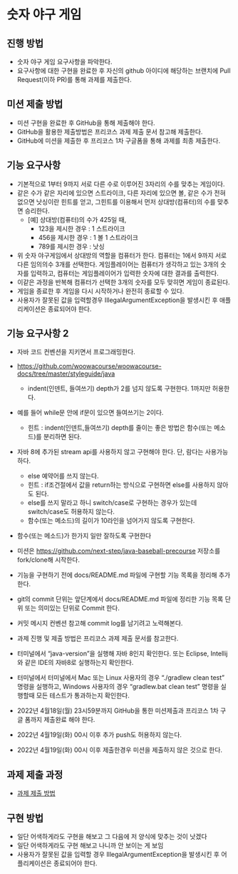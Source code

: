 # 숫자 야구 게임
## 진행 방법
* 숫자 야구 게임 요구사항을 파악한다.
* 요구사항에 대한 구현을 완료한 후 자신의 github 아이디에 해당하는 브랜치에 Pull Request(이하 PR)를 통해 과제를 제출한다.

## 미션 제출 방법
- 미션 구현을 완료한 후 GitHub을 통해 제출해야 한다.
- GitHub을 활용한 제출방법은 프리코스 과제 제출 문서 참고해 제출한다.
- GitHub에 미션을 제출한 후 프리코스 1차 구글폼을 통해 과제를 최종 제출한다.

## 기능 요구사항
- 기본적으로 1부터 9까지 서로 다른 수로 이루어진 3자리의 수를 맞추는 게임이다.
- 같은 수가 같은 자리에 있으면 스트라이크, 다른 자리에 있으면 볼, 같은 수가 전혀 없으면 낫싱이란 힌트를 얻고, 그힌트를
 이용해서 먼저 상대방(컴퓨터)의 수를 맞추면 승리한다.
	- [예] 상대방(컴퓨터)의 수가 425일 때,
		- 123을 제시한 경우 : 1 스트라이크
		- 456을 제시한 경우 : 1 볼 1 스트라이크
		- 789를 제시한 경우 : 낫싱
- 위 숫자 야구게임에서 상대방의 역할을 컴퓨터가 한다. 컴퓨터는 1에서 9까지 서로 다른 임의의수 3개를 선택한다.
  게임플레이어는 컴퓨터가 생각하고 있는 3개의 숫자를 입력하고, 컴퓨터는 게임플레이어가 입력한 숫자에 대한 결과를 출력한다.
- 이같은 과정을 반복해 컴퓨터가 선택한 3개의 숫자를 모두 맞히면 게임이 종료된다.
- 게임을 종료한 후 게임을 다시 시작하거나 완전히 종료할 수 있다.
- 사용자가 잘못된 값을 입력할경우 IllegalArgumentException을 발생시킨 후 애플리케이션은 종료되어야 한다.

## 기능 요구사항 2
- 자바 코드 컨벤션을 지키면서 프로그래밍한다.
- https://github.com/woowacourse/woowacourse-docs/tree/master/styleguide/java
	- indent(인덴트, 들여쓰기) depth가 2를 넘지 않도록 구현한다. 1까지만 허용한다.
- 예를 들어 while문 안에 if문이 있으면 들여쓰기는 2이다.
	- 힌트 : indent(인덴트,들여쓰기) depth를 줄이는 좋은 방법은 함수(또는 메소드)를 분리하면 된다.
- 자바 8에 추가된 stream api를 사용하지 않고 구현해야 한다. 단, 람다는 사용가능하다.
	- else 예약어를 쓰지 않는다.
	- 힌트 : if조건절에서 값을 return하는 방식으로 구현하면 else를 사용하지 않아도 된다.
	- else를 쓰지 말라고 하니 switch/case로 구현하는 경우가 있는데 switch/case도 허용하지 않는다.
	- 함수(또는 메소드)의 길이가 10라인을 넘어가지 않도록 구현한다.
- 함수(또는 메소드)가 한가지 일만 잘하도록 구현한다

- 미션은 https://github.com/next-step/java-baseball-precourse 저장소를 fork/clone해 시작한다.
- 기능을 구현하기 전에 docs/README.md 파일에 구현할 기능 목록을 정리해 추가한다.
- git의 commit 단위는 앞단계에서 docs/README.md 파일에 정리한 기능 목록 단위 또는 의미있는 단위로 Commit 한다.
- 커밋 메시지 컨벤션 참고해 commit log를 남기려고 노력해본다.
- 과제 진행 및 제출 방법은 프리코스 과제 제출 문서를 참고한다.

- 터미널에서 “java-version”을 실행해 자바 8인지 확인한다. 또는 Eclipse, Intellij와 같은 IDE의 자바8로 실행하는지 확인한다.
- 터미널에서 터미널에서 Mac 또는 Linux 사용자의 경우 “./gradlew clean test” 명령을 실행하고,
  Windows 사용자의 경우 “gradlew.bat clean test” 명령을 실행할때 모든 테스트가 통과하는지 확인한다.

- 2022년 4월18일(월) 23시59분까지 GitHub을 통한 미션제출과 프리코스 1차 구글 폼까지 제출완료 해야 한다.
- 2022년 4월19일(화) 00시 이후 추가 push도 허용하지 않는다.
- 2022년 4월19일(화) 00시 이후 제출한경우 미션을 제출하지 않은 것으로 한다.

## 과제 제출 과정
* [과제 제출 방법](https://github.com/next-step/nextstep-docs/tree/master/precourse)

## 구현 방법
- 일단 어색하게라도 구현을 해보고 그 다음에 저 양식에 맞추는 것이 낫겠다
- 일단 어색하게라도 구현 해보고 나니까 안 보이는 게 보임
- 사용자가 잘못된 값을 입력할 경우 IllegalArgumentException을 발생시킨 후 어플리케이션은 종료되어야 한다.